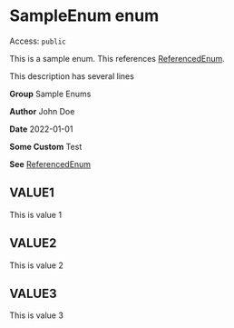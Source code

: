 # SampleEnum enum
Access: `public`

This is a sample enum. This references [ReferencedEnum](../Miscellaneous/ReferencedEnum.md).

This description has several lines

**Group** Sample Enums

**Author** John Doe

**Date** 2022-01-01

**Some Custom** Test

**See** [ReferencedEnum](../Miscellaneous/ReferencedEnum.md)

## VALUE1
This is value 1

## VALUE2
This is value 2

## VALUE3
This is value 3
